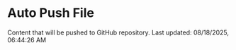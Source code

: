 # Auto Push File

Content that will be pushed to GitHub repository.
Last updated: 08/18/2025, 06:44:26 AM